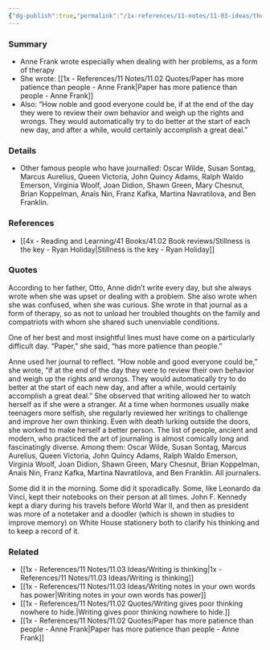 ```yaml
---
{"dg-publish":true,"permalink":"/1x-references/11-notes/11-03-ideas/the-value-of-keeping-a-journal/","title":"The value of keeping a journal","created":"2025-02-15T14:12:40.772+03:00","updated":"2025-02-15T14:12:40.772+03:00"}
---
```



### Summary
- Anne Frank wrote especially when dealing with her problems, as a form of therapy
- She wrote: [[1x - References/11 Notes/11.02 Quotes/Paper has more patience than people - Anne Frank\|Paper has more patience than people - Anne Frank]]
- Also: “How noble and good everyone could be, if at the end of the day they were to review their own behavior and weigh up the rights and wrongs. They would automatically try to do better at the start of each new day, and after a while, would certainly accomplish a great deal.” 

### Details
- Other famous people who have journalled: Oscar Wilde, Susan Sontag, Marcus Aurelius, Queen Victoria, John Quincy Adams, Ralph Waldo Emerson, Virginia Woolf, Joan Didion, Shawn Green, Mary Chesnut, Brian Koppelman, Anaïs Nin, Franz Kafka, Martina Navratilova, and Ben Franklin. 

### References
- [[4x - Reading and Learning/41 Books/41.02 Book reviews/Stillness is the key - Ryan Holiday\|Stillness is the key - Ryan Holiday]]

### Quotes
According to her father, Otto, Anne didn’t write every day, but she always wrote when she was upset or dealing with a problem. She also wrote when she was confused, when she was curious. She wrote in that journal as a form of therapy, so as not to unload her troubled thoughts on the family and compatriots with whom she shared such unenviable conditions. 

One of her best and most insightful lines must have come on a particularly difficult day. “Paper,” she said, “has more patience than people.”

Anne used her journal to reflect. “How noble and good everyone could be,” she wrote, “if at the end of the day they were to review their own behavior and weigh up the rights and wrongs. They would automatically try to do better at the start of each new day, and after a while, would certainly accomplish a great deal.” She observed that writing allowed her to watch herself as if she were a stranger. At a time when hormones usually make teenagers more selfish, she regularly reviewed her writings to challenge and improve her own thinking. Even with death lurking outside the doors, she worked to make herself a better person.
The list of people, ancient and modern, who practiced the art of journaling is almost comically long and fascinatingly diverse. Among them: Oscar Wilde, Susan Sontag, Marcus Aurelius, Queen Victoria, John Quincy Adams, Ralph Waldo Emerson, Virginia Woolf, Joan Didion, Shawn Green, Mary Chesnut, Brian Koppelman, Anaïs Nin, Franz Kafka, Martina Navratilova, and Ben Franklin. All journalers.

Some did it in the morning. Some did it sporadically. Some, like Leonardo da Vinci, kept their notebooks on their person at all times. John F. Kennedy kept a diary during his travels before World War II, and then as president was more of a notetaker and a doodler (which is shown in studies to improve memory) on White House stationery both to clarify his thinking and to keep a record of it.

### Related
- [[1x - References/11 Notes/11.03 Ideas/Writing is thinking\|1x - References/11 Notes/11.03 Ideas/Writing is thinking]]
- [[1x - References/11 Notes/11.03 Ideas/Writing notes in your own words has power\|Writing notes in your own words has power]]
- [[1x - References/11 Notes/11.02 Quotes/Writing gives poor thinking nowhere to hide.\|Writing gives poor thinking nowhere to hide.]]
- [[1x - References/11 Notes/11.02 Quotes/Paper has more patience than people - Anne Frank\|Paper has more patience than people - Anne Frank]]